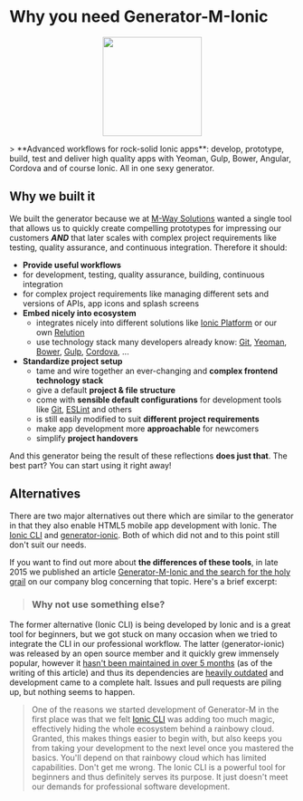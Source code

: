 # Why you need Generator-M-Ionic
<p align="center">
  <img width="175" src="https://raw.githubusercontent.com/mwaylabs/generator-m-ionic/dev/docs/resources/logo.png">
</p>
> **Advanced workflows for rock-solid Ionic apps**: develop, prototype, build, test and deliver high quality apps with Yeoman, Gulp, Bower, Angular, Cordova and of course Ionic. All in one sexy generator.

## Why we built it
We built the generator because we at [M-Way Solutions](http://www.mwaysolutions.com/) wanted a single tool that allows us to quickly create compelling prototypes for impressing our customers ***AND*** that later scales with complex project requirements like testing, quality assurance, and continuous integration. Therefore it should:
- **Provide useful workflows**
 - for development, testing, quality assurance, building, continuous integration
 - for complex project requirements like managing different sets and versions of APIs, app icons and splash screens
- **Embed nicely into ecosystem**
  - integrates nicely into different solutions like [Ionic Platform](http://ionicframework.com/docs/api/utility/ionic.Platform/) or our own [Relution](https://www.relution.io/en/)
  - use technology stack many developers already know: [Git](https://git-scm.com/), [Yeoman](http://yeoman.io/), [Bower](http://bower.io/), [Gulp](http://gulpjs.com/), [Cordova](https://cordova.apache.org/), ...
- **Standardize project setup**
  - tame and wire together an ever-changing and **complex frontend technology stack**
  - give a default **project & file structure**
  - come with **sensible default configurations** for development tools like [Git](https://git-scm.com/), [ESLint](http://eslint.org/) and others
  - is still easily modified to suit **different project requirements**
  - make app development more **approachable** for newcomers
  - simplify **project handovers**

And this generator being the result of these reflections **does just that**. The best part? You can start using it right away!

## Alternatives
There are two major alternatives out there which are similar to the generator in that they also enable HTML5 mobile app development with Ionic. The [Ionic CLI](http://ionicframework.com/getting-started/) and [generator-ionic](https://github.com/diegonetto/generator-ionic). Both of which did not and to this point still don't suit our needs.

If you want to find out more about **the differences of these tools**, in late 2015 we published an article [Generator-M-Ionic and the search for the holy grail](http://blog.mwaysolutions.com/2015/09/21/generator-m-ionic-and-the-search-for-the-holy-grail/) on our company blog concerning that topic. Here's a brief excerpt:
>### Why not use something else?
The former alternative (Ionic CLI) is being developed by Ionic and is a great tool for beginners, but we got stuck on many occasion when we tried to integrate the CLI in our professional workflow. The latter (generator-ionic) was released by an open source member and it quickly grew immensely popular, however it [hasn't been maintained in over 5 months](https://github.com/diegonetto/generator-ionic/commits/master) (as of the writing of this article) and thus its dependencies are [heavily outdated](https://github.com/diegonetto/generator-ionic/blob/master/package.json#L30) and development came to a complete halt. Issues and pull requests are piling up, but nothing seems to happen.

>One of the reasons we started development of Generator-M in the first place was that we felt [Ionic CLI](http://ionicframework.com/getting-started/) was adding too much magic, effectively hiding the whole ecosystem behind a rainbowy cloud. Granted, this makes things easier to begin with, but also keeps you from taking your development to the next level once you mastered the basics. You'll depend on that rainbowy cloud which has limited capabilities. Don't get me wrong. The Ionic CLI is a powerful tool for beginners and thus definitely serves its purpose. It just doesn't meet our demands for professional software development.
